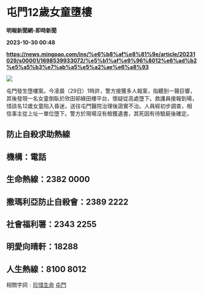 # 屯門12歲女童墮樓
**明報新聞網-即時新聞**

**2023-10-30 00:48**

**https://news.mingpao.com/ins/%e6%b8%af%e8%81%9e/article/20231029/s00001/1698539933072/%e5%b1%af%e9%96%8012%e6%ad%b2%e5%a5%b3%e7%ab%a5%e5%a2%ae%e6%a8%93**

![](https://fs.mingpao.com/ins/20231029/s00001/b8b0b5809c4e167c53e0a217f8e0db6d.jpg)

屯門發生墮樓案。今凌晨（29日）1時許，警方接獲多人報案，指聽到一聲巨響，其後發現一名女童倒臥於欣田邨綠田樓平台，懷疑從高處墮下。救護員接報到場，惜該名12歲女童陷入昏迷，送往屯門醫院治理後證實不治。人員經初步調查，相信事主從上址一單位墮下。警方於現場沒有檢獲遺書，其死因有待驗屍後確定。

防止自殺求助熱線
--------

機構：電話
-----

生命熱線：2382 0000
--------------

撒瑪利亞防止自殺會：2389 2222
-------------------

社會福利署：2343 2255
---------------

明愛向晴軒：18288
-----------

人生熱線：8100 8012
--------------

相關字詞﹕[珍惜生命](https://news.mingpao.com/ins/%e6%b8%af%e8%81%9e/article/20231029/s00001/php/search2.php?pnssection=all&inssection=all&searchtype=A&keywords=%E7%8F%8D%E6%83%9C%E7%94%9F%E5%91%BD) [屯門](https://news.mingpao.com/ins/%e6%b8%af%e8%81%9e/article/20231029/s00001/php/search2.php?pnssection=all&inssection=all&searchtype=A&keywords=%E5%B1%AF%E9%96%80)